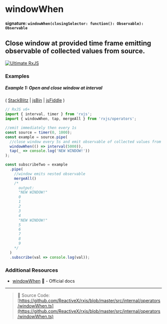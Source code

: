 # windowWhen

#### signature: `windowWhen(closingSelector: function(): Observable): Observable`

## Close window at provided time frame emitting observable of collected values from source.

[![Ultimate RxJS](https://drive.google.com/uc?export=view&id=1htrban3k3Z8CxiKwEV6bdmxW5Wu8xdWX "Ultimate RxJS")](https://ultimatecourses.com/courses/rxjs?ref=4)

### Examples

##### Example 1: Open and close window at interval

(
[StackBlitz](https://stackblitz.com/edit/typescript-52tu8k?file=index.ts&devtoolsheight=100)
| [jsBin](http://jsbin.com/tuhaposemo/edit?js,console) |
[jsFiddle](https://jsfiddle.net/btroncone/gnx9fb3h/) )

```js
// RxJS v6+
import { interval, timer } from 'rxjs';
import { windowWhen, tap, mergeAll } from 'rxjs/operators';

//emit immediately then every 1s
const source = timer(0, 1000);
const example = source.pipe(
  //close window every 5s and emit observable of collected values from source
  windowWhen(() => interval(5000)),
  tap(_ => console.log('NEW WINDOW!'))
);

const subscribeTwo = example
  .pipe(
    //window emits nested observable
    mergeAll()
    /*
      output:
      "NEW WINDOW!"
      0
      1
      2
      3
      4
      "NEW WINDOW!"
      5
      6
      7
      8
      9
    */
  )
  .subscribe(val => console.log(val));
```

### Additional Resources

- [windowWhen](https://rxjs.dev/api/operators/windowWhen)
  📰 - Official docs

---

> 📁 Source Code:
> [https://github.com/ReactiveX/rxjs/blob/master/src/internal/operators/windowWhen.ts](https://github.com/ReactiveX/rxjs/blob/master/src/internal/operators/windowWhen.ts)

